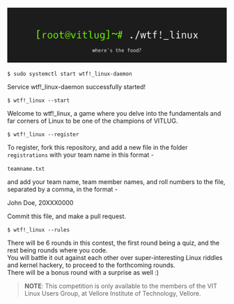 ![Poster for wtf!_linux](assets/banner.png)

```
$ sudo systemctl start wtf!_linux-daemon
```
Service wtf!_linux-daemon successfully started!

```
$ wtf!_linux --start
```
Welcome to wtf!_linux, a game where you delve into the fundamentals and far corners of Linux to be one of the champions of VITLUG.
```
$ wtf!_linux --register
```
To register, fork this repository, and add a new file in the folder ```registrations``` with your team name in this format - 

```teamname.txt```

and add your team name, team member names, and roll numbers to the file, separated by a comma, in the format - 

John Doe, 20XXX0000

Commit this file, and make a pull request. 

```
$ wtf!_linux --rules
```
There will be 6 rounds in this contest, the first round being a quiz, and the rest being rounds where you code. <br>
You will battle it out against each other over super-interesting Linux riddles and kernel hackery, to proceed to the forthcoming rounds.<br>
There will be a bonus round with a surprise as well :)

>**NOTE**: This competition is only available to the members of the VIT Linux Users Group, at Vellore Institute of Technology, Vellore.